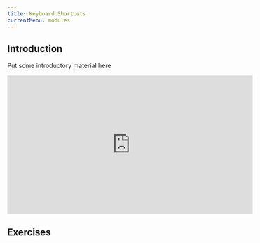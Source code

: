 ```yaml
---
title: Keyboard Shortcuts
currentMenu: modules
---
```


## Introduction  

Put some introductory material here

<div class="youtube-wrapper"><iframe width="560" height="315" src="https://www.youtube.com/embed/TXzrk3b9sKM" frameborder="0" allowfullscreen></iframe></div>

## Exercises
